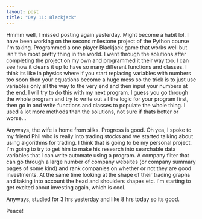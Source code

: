 ```yaml
---
layout: post
title: "Day 11: Blackjack"
---
```

Hmmm well, I missed posting again yesterday. Might become a habit lol. I have been working on the second milestone project of the Python course I'm taking. Programmed a one player Blackjack game that works well but isn't the most pretty thing in the world. I went through the solutions after completing the project on my own and programmed it their way too. I can see how it cleans it up to have so many different functions and classes. I think its like in physics where if you start replacing variables with numbers too soon then your equations become a huge mess so the trick is to just use variables only all the way to the very end and then input your numbers at the end. I will try to do this with my next program. I guess you go through the whole program and try to write out all the logic for your program first, then go in and write functions and classes to populate the whole thing. I used a lot more methods than the solutions, not sure if thats better or worse...

Anyways, the wife is home from silks. Progress is good. Oh yea, I spoke to my friend Phil who is really into trading stocks and we started talking about using algorithms for trading. I think that is going to be my personal project. I'm going to try to get him to make his research into searchable data variables that I can write automate using a program. A company filter that can go through a large number of company websites (or company summary pages of some kind) and rank companies on whether or not they are good investments. At the same time looking at the shape of their trading graphs and taking into account the head and shoulders shapes etc. I'm starting to get excited about investing again, which is cool.

Anyways, studied for 3 hrs yesterday and like 8 hrs today so its good.

Peace!
